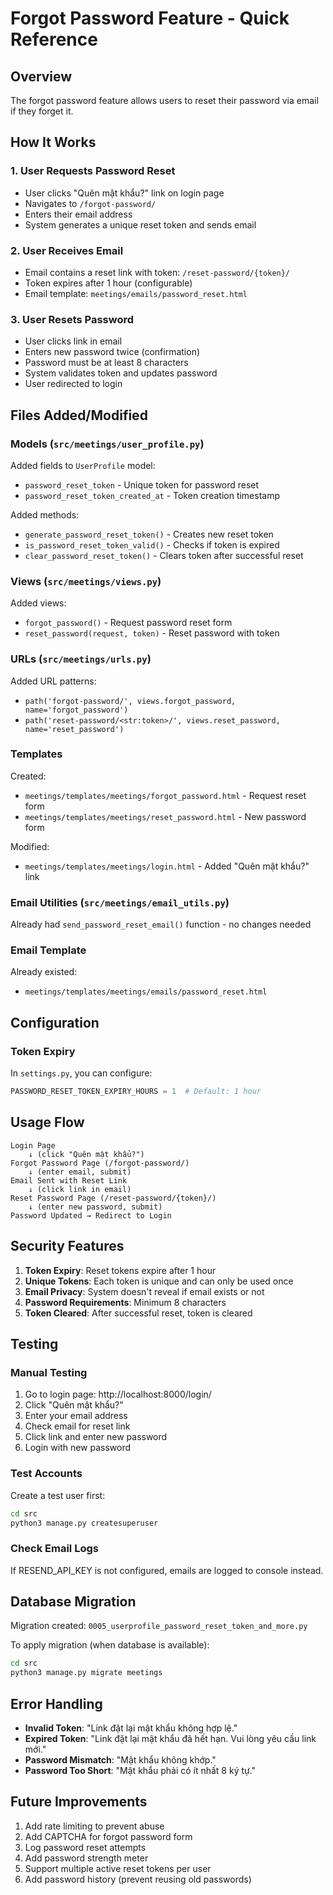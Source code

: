 # Forgot Password Feature - Quick Reference

## Overview
The forgot password feature allows users to reset their password via email if they forget it.

## How It Works

### 1. User Requests Password Reset
- User clicks "Quên mật khẩu?" link on login page
- Navigates to `/forgot-password/`
- Enters their email address
- System generates a unique reset token and sends email

### 2. User Receives Email
- Email contains a reset link with token: `/reset-password/{token}/`
- Token expires after 1 hour (configurable)
- Email template: `meetings/emails/password_reset.html`

### 3. User Resets Password
- User clicks link in email
- Enters new password twice (confirmation)
- Password must be at least 8 characters
- System validates token and updates password
- User redirected to login

## Files Added/Modified

### Models (`src/meetings/user_profile.py`)
Added fields to `UserProfile` model:
- `password_reset_token` - Unique token for password reset
- `password_reset_token_created_at` - Token creation timestamp

Added methods:
- `generate_password_reset_token()` - Creates new reset token
- `is_password_reset_token_valid()` - Checks if token is expired
- `clear_password_reset_token()` - Clears token after successful reset

### Views (`src/meetings/views.py`)
Added views:
- `forgot_password()` - Request password reset form
- `reset_password(request, token)` - Reset password with token

### URLs (`src/meetings/urls.py`)
Added URL patterns:
- `path('forgot-password/', views.forgot_password, name='forgot_password')`
- `path('reset-password/<str:token>/', views.reset_password, name='reset_password')`

### Templates
Created:
- `meetings/templates/meetings/forgot_password.html` - Request reset form
- `meetings/templates/meetings/reset_password.html` - New password form

Modified:
- `meetings/templates/meetings/login.html` - Added "Quên mật khẩu?" link

### Email Utilities (`src/meetings/email_utils.py`)
Already had `send_password_reset_email()` function - no changes needed

### Email Template
Already existed:
- `meetings/templates/meetings/emails/password_reset.html`

## Configuration

### Token Expiry
In `settings.py`, you can configure:
```python
PASSWORD_RESET_TOKEN_EXPIRY_HOURS = 1  # Default: 1 hour
```

## Usage Flow

```
Login Page
    ↓ (click "Quên mật khẩu?")
Forgot Password Page (/forgot-password/)
    ↓ (enter email, submit)
Email Sent with Reset Link
    ↓ (click link in email)
Reset Password Page (/reset-password/{token}/)
    ↓ (enter new password, submit)
Password Updated → Redirect to Login
```

## Security Features

1. **Token Expiry**: Reset tokens expire after 1 hour
2. **Unique Tokens**: Each token is unique and can only be used once
3. **Email Privacy**: System doesn't reveal if email exists or not
4. **Password Requirements**: Minimum 8 characters
5. **Token Cleared**: After successful reset, token is cleared

## Testing

### Manual Testing
1. Go to login page: http://localhost:8000/login/
2. Click "Quên mật khẩu?"
3. Enter your email address
4. Check email for reset link
5. Click link and enter new password
6. Login with new password

### Test Accounts
Create a test user first:
```bash
cd src
python3 manage.py createsuperuser
```

### Check Email Logs
If RESEND_API_KEY is not configured, emails are logged to console instead.

## Database Migration

Migration created: `0005_userprofile_password_reset_token_and_more.py`

To apply migration (when database is available):
```bash
cd src
python3 manage.py migrate meetings
```

## Error Handling

- **Invalid Token**: "Link đặt lại mật khẩu không hợp lệ."
- **Expired Token**: "Link đặt lại mật khẩu đã hết hạn. Vui lòng yêu cầu link mới."
- **Password Mismatch**: "Mật khẩu không khớp."
- **Password Too Short**: "Mật khẩu phải có ít nhất 8 ký tự."

## Future Improvements

1. Add rate limiting to prevent abuse
2. Add CAPTCHA for forgot password form
3. Log password reset attempts
4. Add password strength meter
5. Support multiple active reset tokens per user
6. Add password history (prevent reusing old passwords)

